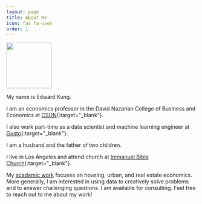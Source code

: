 ```yaml
---
layout: page
title: About Me
icon: fas fa-user
order: 1
---
```


<img src="/chirpy-test/assets/img/myphoto.jpg" width="120" class="center">

My name is Edward Kung.

I am an economics professor in the David Nazarian College of Business and Economics at [CSUN](https://www.csun.edu){:target="_blank"}.

I also work part-time as a data scientist and machine learning engineer at [Gusto](https://www.gusto.com){:target="_blank"}.

I am a husband and the father of two children.

I live in Los Angeles and attend church at [Immanuel Bible Church](https://ibcbible.org){:target="_blank"}.

My [academic work](/chirpy-test/research) focuses on housing, urban, and real estate economics. More generally, I am interested in using data to creatively solve problems and to answer challenging questions.  I am available for consulting.  Feel free to reach out to me about my work!

